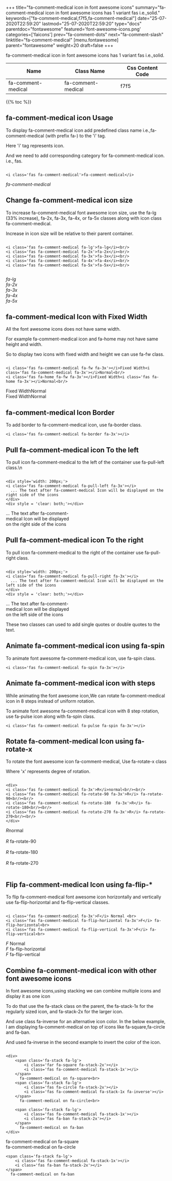 +++
title="fa-comment-medical icon in font awesome icons"
summary="fa-comment-medical icon in font awesome icons has 1 variant fas i.e.,solid."
keywords=["fa-comment-medical,f7f5,fa-comment-medical"]
date="25-07-2020T22:59:20"
lastmod="25-07-2020T22:59:20"
type="docs"
parentdoc="fontawesome"
featured='font-awesome-icons.png'
categories=['faicons']
prev="fa-comment-dots"
next="fa-comment-slash"
linktitle="fa-comment-medical"
[menu.fontawesome]
parent="fontawesome"
weight=20
draft=false
+++


fa-comment-medical icon in font awesome icons has 1 variant fas i.e.,solid.

<div class='table-responsive'><table class='table'><thead><tr><th>Name</th><th>Class Name</th><th>Css Content Code</th></tr></thead><tbody><tr><td>fa-comment-medical</td><td>fa-comment-medical</td><td>f7f5</td></tr></tbody></table></div>


{{% toc %}}


## fa-comment-medical icon Usage

To display fa-comment-medical icon add predefined class name i.e.,fa-comment-medical (with prefix fa-) to the 'i' tag.

Here 'i' tag represents icon.

And we need to add corresponding category for fa-comment-medical icon. i.e., fas.


```

<i class='fas fa-comment-medical'>fa-comment-medical</i>
```

<i class='fas fa-comment-medical'>fa-comment-medical</i>




## Change fa-comment-medical icon size
To increase fa-comment-medical font awesome icon size, use the fa-lg (33% increase), fa-2x, fa-3x, fa-4x, or fa-5x classes along with icon class fa-comment-medical.

Increase in icon size will be relative to their parent container. 

```

<i class='fas fa-comment-medical fa-lg'>fa-lg</i><br/>
<i class='fas fa-comment-medical fa-2x'>fa-2x</i><br/>
<i class='fas fa-comment-medical fa-3x'>fa-3x</i><br/>
<i class='fas fa-comment-medical fa-4x'>fa-4x</i><br/>
<i class='fas fa-comment-medical fa-5x'>fa-5x</i><br/>
            
```

<i class='fas fa-comment-medical fa-lg'>fa-lg</i><br/>
<i class='fas fa-comment-medical fa-2x'>fa-2x</i><br/>
<i class='fas fa-comment-medical fa-3x'>fa-3x</i><br/>
<i class='fas fa-comment-medical fa-4x'>fa-4x</i><br/>
<i class='fas fa-comment-medical fa-5x'>fa-5x</i><br/>
            



## fa-comment-medical Icon with Fixed Width 

All the font awesome icons does not have same width.

For example fa-comment-medical icon and fa-home may not have same height and width.

So to display two icons with fixed width and height we can use fa-fw class.


```

<i class='fas fa-comment-medical fa-fw fa-3x'></i>Fixed Width<i class='fas fa-comment-medical fa-3x'></i>Normal<br/>
<i class='fas fa-home fa-fw fa-3x'></i>Fixed Width<i class='fas fa-home fa-3x'></i>Normal<br/>
```

<i class='fas fa-comment-medical fa-fw fa-3x'></i>Fixed Width<i class='fas fa-comment-medical fa-3x'></i>Normal<br/>
<i class='fas fa-home fa-fw fa-3x'></i>Fixed Width<i class='fas fa-home fa-3x'></i>Normal<br/>



## fa-comment-medical Icon Border 

To add border to fa-comment-medical icon, use fa-border class.


```
<i class='fas fa-comment-medical fa-border fa-3x'></i>

```
<i class='fas fa-comment-medical fa-border fa-3x'></i>





## Pull fa-comment-medical icon To the left

To pull icon fa-comment-medical to the left of the container use fa-pull-left class.\n

```

<div style='width: 200px;'>
<i class='fas fa-comment-medical fa-pull-left fa-3x'></i>
  ... The text after fa-comment-medical Icon will be displayed on the right side of the icons
</div>
<div style = 'clear: both;'></div>
```

<div style='width: 200px;'>
<i class='fas fa-comment-medical fa-pull-left fa-3x'></i>
  ... The text after fa-comment-medical Icon will be displayed on the right side of the icons
</div>
<div style = 'clear: both;'></div>




## Pull fa-comment-medical icon To the right
To pull icon fa-comment-medical to the right of the container use fa-pull-right class.

```

<div style='width: 200px;'>
<i class='fas fa-comment-medical fa-pull-right fa-3x'></i>
  ... The text after fa-comment-medical Icon will be displayed on the left side of the icons
</div>
<div style = 'clear: both;'></div>
```

<div style='width: 200px;'>
<i class='fas fa-comment-medical fa-pull-right fa-3x'></i>
  ... The text after fa-comment-medical Icon will be displayed on the left side of the icons
</div>
<div style = 'clear: both;'></div>

These two classes can used to add single quotes or double quotes to the text.


## Animate fa-comment-medical icon using fa-spin
To animate font awesome fa-comment-medical icon, use fa-spin class.

```
<i class='fas fa-comment-medical fa-spin fa-3x'></i>
```
<i class='fas fa-comment-medical fa-spin fa-3x'></i>




## Animate fa-comment-medical icon with steps
While animating the font awesome icon,We can rotate fa-comment-medical icon in 8 steps instead of uniform rotation.

To animate font awesome fa-comment-medical icon with 8 step rotation, use fa-pulse icon along with fa-spin class.


```
<i class='fas fa-comment-medical fa-pulse fa-spin fa-3x'></i>

```
<i class='fas fa-comment-medical fa-pulse fa-spin fa-3x'></i>





## Rotate fa-comment-medical Icon using fa-rotate-x
To rotate the font awesome icon fa-comment-medical, Use fa-rotate-x class

Where 'x' represents degree of rotation.


```

<div>
<i class='fas fa-comment-medical fa-3x'>R</i>normal<br/><br/>
<i class='fas fa-comment-medical fa-rotate-90 fa-3x'>R</i> fa-rotate-90<br/><br/> 
<i class='fas fa-comment-medical fa-rotate-180  fa-3x'>R</i> fa-rotate-180<br/><br/> 
<i class='fas fa-comment-medical fa-rotate-270 fa-3x'>R</i> fa-rotate-270<br/><br/>
</div>
```

<div>
<i class='fas fa-comment-medical fa-3x'>R</i>normal<br/><br/>
<i class='fas fa-comment-medical fa-rotate-90 fa-3x'>R</i> fa-rotate-90<br/><br/> 
<i class='fas fa-comment-medical fa-rotate-180  fa-3x'>R</i> fa-rotate-180<br/><br/> 
<i class='fas fa-comment-medical fa-rotate-270 fa-3x'>R</i> fa-rotate-270<br/><br/>
</div>




## Flip fa-comment-medical Icon using fa-flip-*
To flip fa-comment-medical font awesome icon horizontally and vertically use fa-flip-horizontal and fa-flip-vertical classes. 

```

<i class='fas fa-comment-medical fa-3x'>F</i> Normal <br>
<i class='fas fa-comment-medical fa-flip-horizontal fa-3x'>F</i> fa-flip-horizontal<br>
<i class='fas fa-comment-medical fa-flip-vertical fa-3x'>F</i> fa-flip-vertical<br>
```

<i class='fas fa-comment-medical fa-3x'>F</i> Normal <br>
<i class='fas fa-comment-medical fa-flip-horizontal fa-3x'>F</i> fa-flip-horizontal<br>
<i class='fas fa-comment-medical fa-flip-vertical fa-3x'>F</i> fa-flip-vertical<br>




## Combine fa-comment-medical icon with other font awesome icons
In font awesome icons,using stacking we can combine multiple icons and display it as one icon 

To do that use the fa-stack class on the parent, the fa-stack-1x for the regularly sized icon, and fa-stack-2x for the larger icon.

And use class fa-inverse for an alternative icon color. 
In the below example, I am displaying fa-comment-medical on top of icons like fa-square,fa-circle and fa-ban.

And used fa-inverse in the second example to invert the color of the icon.

```

<div>
    <span class='fa-stack fa-lg'>
        <i class='far fa-square fa-stack-2x'></i>
        <i class='fas fa-comment-medical fa-stack-1x'></i>
    </span>
      fa-comment-medical on fa-square<br>
    <span class='fa-stack fa-lg'>
        <i class='fas fa-circle fa-stack-2x'></i>
        <i class='fas fa-comment-medical fa-stack-1x fa-inverse'></i>
    </span>
      fa-comment-medical on fa-circle<br>

    <span class='fa-stack fa-lg'>
        <i class='fas fa-comment-medical fa-stack-1x'></i>
        <i class='fas fa-ban fa-stack-2x'></i>
    </span>
      fa-comment-medical on fa-ban
</div>
```

<div>
    <span class='fa-stack fa-lg'>
        <i class='far fa-square fa-stack-2x'></i>
        <i class='fas fa-comment-medical fa-stack-1x'></i>
    </span>
      fa-comment-medical on fa-square<br>
    <span class='fa-stack fa-lg'>
        <i class='fas fa-circle fa-stack-2x'></i>
        <i class='fas fa-comment-medical fa-stack-1x fa-inverse'></i>
    </span>
      fa-comment-medical on fa-circle<br>

    <span class='fa-stack fa-lg'>
        <i class='fas fa-comment-medical fa-stack-1x'></i>
        <i class='fas fa-ban fa-stack-2x'></i>
    </span>
      fa-comment-medical on fa-ban
</div>






